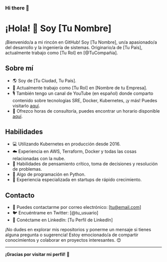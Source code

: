 ### Hi there 👋

# ¡Hola! 👋 Soy [Tu Nombre]

¡Bienvenido/a a mi rincón en GitHub! Soy [Tu Nombre], un/a apasionado/a del desarrollo y la ingeniería de sistemas. Originario/a de [Tu País], actualmente trabajo como [Tu Rol] en [@TuCompañia].

## Sobre mí

- 🌎 Soy de [Tu Ciudad, Tu País].
- 🚀 Actualmente trabajo como [Tu Rol] en [Nombre de tu Empresa].
- 🎙️ También tengo un canal de YouTube (en español) donde comparto contenido sobre tecnologías SRE, Docker, Kubernetes, ¡y más! Puedes visitarlo [aquí](enlace-del-canal).
- 💼 Ofrezco horas de consultoría, puedes encontrar un horario disponible [aquí](enlace-de-consultoria).

## Habilidades

- 💻 Utilizando Kubernetes en producción desde 2016.
- ☁️ Experiencia en AWS, Terraform, Docker y todas las cosas relacionadas con la nube.
- 🤔 Habilidades de pensamiento crítico, toma de decisiones y resolución de problemas.
- 🐍 Algo de programación en Python.
- 🚀 Experiencia especializada en startups de rápido crecimiento.

## Contacto

- 📧 Puedes contactarme por correo electrónico: [tu@email.com]
- 🐦 Encuéntrame en Twitter: [@tu_usuario]
- 💼 Conéctame en LinkedIn: [Tu Perfil de LinkedIn]

¡No dudes en explorar mis repositorios y ponerme un mensaje si tienes alguna pregunta o sugerencia! Estoy emocionado/a de compartir conocimientos y colaborar en proyectos interesantes. 😊

---
**¡Gracias por visitar mi perfil!** 🚀
